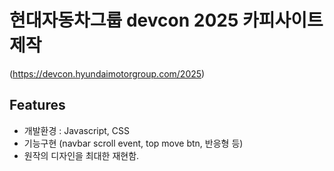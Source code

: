 # 현대자동차그룹 devcon 2025 카피사이트 제작
(https://devcon.hyundaimotorgroup.com/2025)

## Features
- 개발환경 : Javascript, CSS
- 기능구현 (navbar scroll event, top move btn, 반응형 등)
- 원작의 디자인을 최대한 재현함.
